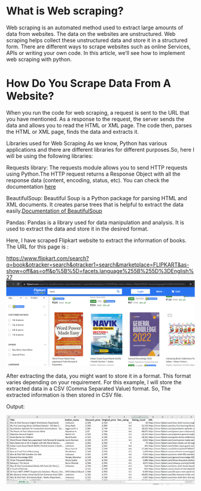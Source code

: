 # What is Web scraping?
Web scraping is an automated method used to extract large amounts of data from websites. The data on the websites are unstructured. Web scraping helps collect these unstructured data and store it in a structured form. There are different ways to scrape websites such as online Services, APIs or writing your own code. In this article, we’ll see how to implement web scraping with python. 

# How Do You Scrape Data From A Website?
When you run the code for web scraping, a request is sent to the URL that you have mentioned. As a response to the request, the server sends the data and allows you to read the HTML or XML page. The code then, parses the HTML or XML page, finds the data and extracts it. 

Libraries used for Web Scraping 
As we know, Python has various applications and there are different libraries for different purposes.So, here I will be using the following libraries:

Requests library: The requests module allows you to send HTTP requests using Python.The HTTP request returns a Response Object with all the response data (content, encoding, status, etc). You can check the documentation [here](https://docs.python-requests.org/en/master/)

BeautifulSoup: Beautiful Soup is a Python package for parsing HTML and XML documents. It creates parse trees that is helpful to extract the data easily.[Documentation of BeautifulSoup](https://www.crummy.com/software/BeautifulSoup/bs4/doc/)

Pandas: Pandas is a library used for data manipulation and analysis. It is used to extract the data and store it in the desired format.

Here, I have scraped Flipkart website to extract the information of books. The URL for this page is :

https://www.flipkart.com/search?q=book&otracker=search&otracker1=search&marketplace=FLIPKART&as-show=off&as=off&p%5B%5D=facets.language%255B%255D%3DEnglish%27
![](https://github.com/Pragati019/Web-scraping-and-data-visualization/blob/main/Images/image1.png)


After extracting the data, you might want to store it in a format. This format varies depending on your requirement. For this example, I will store the extracted data in a CSV (Comma Separated Value) format.
So, The extracted information is then stored in CSV file.

Output:

![](https://github.com/Pragati019/Web-scraping-and-data-visualization/blob/main/Images/xl-image.png)



